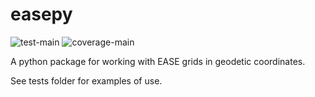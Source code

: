 # easepy

![test-main](https://github.com/karl-nordstrom/easepy/actions/workflows/python-test-main.yml/badge.svg)
![coverage-main](https://img.shields.io/codecov/c/github/karl-nordstrom/easepy)

A python package for working with EASE grids in geodetic coordinates.

See tests folder for examples of use.
